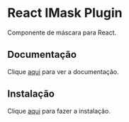 # React IMask Plugin

Componente de máscara para React.

## Documentação

Clique [aqui](https://github.com/uNmAnNeR/imaskjs/tree/master/packages/react-imask) para ver a documentação.

## Instalação

Clique [aqui](https://www.npmjs.com/package/react-imask) para fazer a instalação.